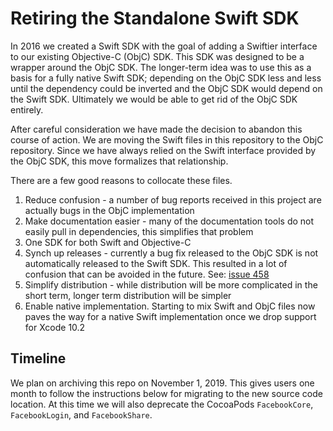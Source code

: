 # Retiring the Standalone Swift SDK

In 2016 we created a Swift SDK with the goal of adding a Swiftier interface to our existing Objective-C (ObjC) SDK. This SDK was designed to be a wrapper around the ObjC SDK. The longer-term idea was to use this as a basis for a fully native Swift SDK; depending on the ObjC SDK less and less until the dependency could be inverted and the ObjC SDK would depend on the Swift SDK. Ultimately we would be able to get rid of the ObjC SDK entirely.

After careful consideration we have made the decision to abandon this course of action. We are moving the Swift files in this repository to the ObjC repository. Since we have always relied on the Swift interface provided by the ObjC SDK, this move formalizes that relationship.

There are a few good reasons to collocate these files.


1. Reduce confusion - a number of bug reports received in this project are actually bugs in the ObjC implementation
2. Make documentation easier - many of the documentation tools do not easily pull in dependencies, this simplifies that problem
3. One SDK for both Swift and Objective-C
4. Synch up releases - currently a bug fix released to the ObjC SDK is not automatically released to the Swift SDK. This resulted in a lot of confusion that can be avoided in the future. See: [issue 458](https://github.com/facebook/facebook-swift-sdk/issues/458)
5. Simplify distribution - while distribution will be more complicated in the short term, longer term distribution will be simpler
6. Enable native implementation. Starting to mix Swift and ObjC files now paves the way for a native Swift implementation once we drop support for Xcode 10.2

## Timeline

We plan on archiving this repo on November 1, 2019. This gives users one month to follow the instructions below for migrating to the new source code location. At this time we will also deprecate the CocoaPods `FacebookCore`, `FacebookLogin`, and `FacebookShare`.

